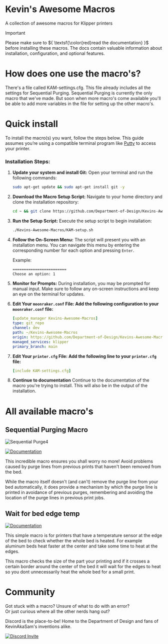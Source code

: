 # Kevin's Awesome Macros

A collection of awesome macros for Klipper printers

> [!IMPORTANT]
> Please make sure to ${ \textsf{\color{red}read the documentation} }$ before installing these macros. The docs contain valuable information about installation, configuration, and optional features.

# How does one use the macro's? 

There's a file called KAM-settings.cfg. This file already includes all the settings for Sequential Purging. Sequential Purging is currently the only macro that we've made. But soon when more macro's come available you'll be able to add more variables in the file for setting up the other macro's. 

# Quick install

To install the macro(s) you want, follow the steps below. This guide assumes you’re using a compatible terminal program like [Putty](https://www.putty.org/) to access your printer.

### Installation Steps:

1. **Update your system and install Git:**
   Open your terminal and run the following commands:

   ```bash
   sudo apt-get update && sudo apt-get install git -y
   ```

2. **Download the Macro Setup Script:**
   Navigate to your home directory and clone the installation repository:

   ```bash
   cd ~ && git clone https://github.com/Department-of-Design/Kevins-Awesome-Macros.git
   ```

3. **Run the Setup Script:**
   Execute the setup script to begin installation:

   ```bash
   ./Kevins-Awesome-Macros/KAM-setup.sh
   ```

4. **Follow the On-Screen Menu:**
   The script will present you with an installation menu. You can navigate this menu by entering the corresponding number for each option and pressing `Enter`.

   Example:
   ```bash
   ========================
   Choose an option: 1
   ```

5. **Monitor for Prompts:**
   During installation, you may be prompted for manual input. Make sure to follow any on-screen instructions and keep an eye on the terminal for updates.

6. **Edit Your `moonraker.conf` File: Add the following configuration to your `moonraker.conf` file:**
   ```yaml
   [update_manager Kevins-Awesome-Macros]
   type: git_repo
   channel: dev
   path: ~/Kevins-Awesome-Macros
   origin: https://github.com/Department-of-Design/Kevins-Awesome-Macros.git
   managed_services: klipper
   primary_branch: main
   ```

7. **Edit Your `printer.cfg` File: Add the following line to your `printer.cfg` file:**
   ```yaml
   [include KAM-settings.cfg]
   ```
   
8. **Continue to documentation**
    Continue to the documentation of the macro you're trying to install. This will also be in the output of the installation.
# All available macro's
## Sequential Purging Macro

![Sequential Purge4](https://github.com/user-attachments/assets/939f6509-9136-4ea3-83d8-b0293a6a49f5)

[![Documentation](https://github.com/Department-of-Design/Kevins-Awesome-Macros/assets/16231288/da62d421-d8e3-43b6-b535-5429b333bdab)](https://github.com/Department-of-Design/Kevins-Awesome-Macros/tree/main/sequential_purge)

This incredible macro ensures you shall worry no more! Avoid problems caused by purge lines from previous prints that haven't been removed from the bed.

While the macro itself doesn't (and can't) remove the purge line from your bed automatically, it does provide a mechanism by which the purge line is printed in avoidance of previous purges, remembering and avoiding the location of the purge lines in previous print jobs.

## Wait for bed edge temp

[![Documentation](https://github.com/Department-of-Design/Kevins-Awesome-Macros/assets/16231288/da62d421-d8e3-43b6-b535-5429b333bdab)](https://github.com/Department-of-Design/Kevins-Awesome-Macros/tree/main/wait_for_bed_edge)

This simple macro is for printers that have a temperature sensor at the edge of the bed to check whether the whole bed is heated. For example aluminum beds heat faster at the center and take some time to heat at the edges. 

This macro checks the size of the part your printing and if it crosses a certain border around the center of the bed it will wait for the edges to heat so you dont unnecessarily heat the whole bed for a small print.
# Community

Got stuck with a macro? Unsure of what to do with an error?  
Or just curious where all the other nerds hang out?

Discord is the place-to-be! Home to the Department of Design and fans of KevinAkaSam's inventions alike.

[![Discord Invite](https://discordapp.com/api/guilds/964441223169449984/widget.png?style=banner3)](https://discord.gg/xqpKrxt9FC)
